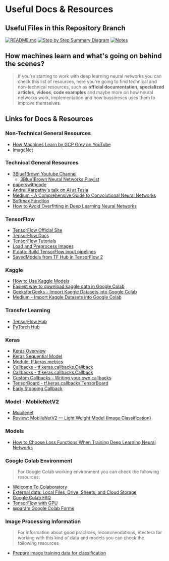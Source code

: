 # Useful Docs & Resources

## Useful Files in this Repository Branch

[![README.md](https://img.shields.io/badge/📝-README-lightgrey)](https://github.com/Diegomca98/research-and-learning/blob/dog-breed-id/README.md)
[![Step by Step Summary Diagram](https://img.shields.io/badge/🔍-Notebook_Diagram-lightblue)](https://github.com/Diegomca98/research-and-learning/blob/dog-breed-id/NOTEBOOK_STRUCTURE.md)
[![Notes](https://img.shields.io/badge/📝-Notes-lightgrey)](https://github.com/Diegomca98/research-and-learning/blob/dog-breed-id/NOTES.md)


## How machines learn and what's going on behind the scenes?
> If you're starting to work with deep learning neural networks you can check this list of resources, here you're going to find technical and non-technical resources, such as **official documentation**, **specialized articles**, **videos**, **code examples** and maybe more on how neural networks work, implementation and how bussineses uses them to improve themselves.

## Links for Docs & Resources

### Non-Technical General Resources
  * [How Machines Learn by GCP Grey on YouTube](https://www.youtube.com/watch?v=R9OHn5ZF4Uo)
  * [ImageNet](https://www.image-net.org/index.php)

### Technical General Resources
  * [3Blue1Brown Youtube Channel](https://www.youtube.com/@3blue1brown)
    * [3Blue1Brown Neural Networks Playlist](https://www.youtube.com/watch?v=aircAruvnKk&list=PLZHQObOWTQDNU6R1_67000Dx_ZCJB-3pi)
  * [paperswithcode](https://paperswithcode.com/)
  * [Andrei Karpathy's talk on AI at Tesla](https://www.youtube.com/watch?v=oBklltKXtDE&t=173s)
  * [Medium - A Comprehensive Guide to Convolutional Neural Networks](https://towardsdatascience.com/a-comprehensive-guide-to-convolutional-neural-networks-the-eli5-way-3bd2b1164a53)
  * [Softmax Function](https://en.wikipedia.org/wiki/Softmax_function)
  * [How to Avoid Overfitting in Deep Learning Neural Networks](https://machinelearningmastery.com/introduction-to-regularization-to-reduce-overfitting-and-improve-generalization-error/)


### TensorFlow
  * [TensorFlow Official Site](https://www.tensorflow.org/)
  * [TensorFlow Docs](https://www.tensorflow.org/guide)
  * [TensorFlow Tutorials](https://www.tensorflow.org/tutorials)
  * [Load and Preprocess Images](https://www.tensorflow.org/tutorials/load_data/images)
  * [tf.data: Build TensorFlow input pipelines](https://www.tensorflow.org/guide/data)
  * [SavedModels from TF Hub in TensorFlow 2](https://www.tensorflow.org/hub/tf2_saved_model#using_a_savedmodel_in_low-level_tensorflow)

### Kaggle
  * [How to Use Kaggle Models](https://www.kaggle.com/docs/models)
  * [Easiest way to download kaggle data in Google Colab](https://www.kaggle.com/discussions/general/74235)
  * [GeeksforGeeks - Import Kaggle Datasets into Google Colab](https://www.geeksforgeeks.org/how-to-import-kaggle-datasets-directly-into-google-colab/)
  * [Medium - Import Kaggle Datasets into Google Colab](https://josiah-adesola.medium.com/3-simple-steps-to-import-kaggle-dataset-directly-into-google-colab-96428eab9678)

### Transfer Learning
  * [TensorFlow Hub](https://www.kaggle.com/models?tfhub-redirect=true)
  * [PyTorch Hub](https://pytorch.org/hub/)

### Keras
  * [Keras Overview](https://www.tensorflow.org/guide/keras)
  * [Keras Sequential Model](https://www.tensorflow.org/guide/keras/sequential_model)
  * [Module: tf.keras.metrics](https://www.tensorflow.org/api_docs/python/tf/keras/metrics)
  * [Callbacks - tf.keras.callbacks.Callback](https://www.tensorflow.org/api_docs/python/tf/keras/callbacks/Callback)
  * [Callbacks - tf.keras.callbacks.Callback](https://www.tensorflow.org/api_docs/python/tf/keras/callbacks/Callback)
  * [Custom Callbacks - Writing your own callbacks](https://www.tensorflow.org/guide/keras/writing_your_own_callbacks)
  * [TensorBoard - tf.keras.callbacks.TensorBoard](https://www.tensorflow.org/api_docs/python/tf/keras/callbacks/TensorBoard)
  * [Early Stopping Callback](https://www.tensorflow.org/api_docs/python/tf/keras/callbacks/EarlyStopping)

### Model - MobileNetV2
  * [Mobilenet](https://keras.io/api/applications/mobilenet/)
  * [Review: MobileNetV2 — Light Weight Model (Image Classification)](https://towardsdatascience.com/review-mobilenetv2-light-weight-model-image-classification-8febb490e61c)

### Models
  * [How to Choose Loss Functions When Training Deep Learning Neural Networks](https://machinelearningmastery.com/how-to-choose-loss-functions-when-training-deep-learning-neural-networks/)

### Google Colab Environment
> For Google Colab working environment you can check the following resources:

* [Welcome To Colaboratory](https://colab.research.google.com/notebooks/intro.ipynb)
* [External data: Local Files, Drive, Sheets, and Cloud Storage](https://colab.research.google.com/notebooks/io.ipynb)
* [Google Colab FAQ](https://research.google.com/colaboratory/faq.html)
* [TensorFlow with GPU](https://colab.research.google.com/notebooks/gpu.ipynb)
* [@param Google Colab Forms](https://colab.research.google.com/notebooks/forms.ipynb)

### Image Processing Information
> For information about good practices, recommendations, etectera for working with this kind of data and models you can check the following resources

* [Prepare image training data for classification](https://cloud.google.com/vertex-ai/docs/image-data/classification/prepare-data)
